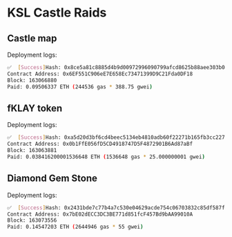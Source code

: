 # KSL Castle Raids

## Castle map

Deployment logs:
```bash
✅  [Success]Hash: 0x8ce5a81c8885d4b9d00972996090799afcd8625b88aee303b01b744f4aba0be7
Contract Address: 0x6EF551C906eE7E658Ec73471399D9C21Fda0DF18
Block: 163066880
Paid: 0.09506337 ETH (244536 gas * 388.75 gwei)
```

## fKLAY token

Deployment logs:
```bash
✅  [Success]Hash: 0xa5d20d3bf6cd4beec5134eb4810adb60f22271b165fb3cc227375bd99a6027bc
Contract Address: 0x0b1FfE056fD5CD4918747D5F4872901B6Ad87aBf
Block: 163063881
Paid: 0.038416200001536648 ETH (1536648 gas * 25.000000001 gwei)
```

## Diamond Gem Stone

Deployment logs:
```bash
✅  [Success]Hash: 0x2431bde7c77b4a7c530e04629acde754c06703832c85df587ff5756c42c626f8
Contract Address: 0x7bE02dECC3DC3BE771d851fcF457Bd9bAA99010A
Block: 163073556
Paid: 0.14547203 ETH (2644946 gas * 55 gwei)
```

